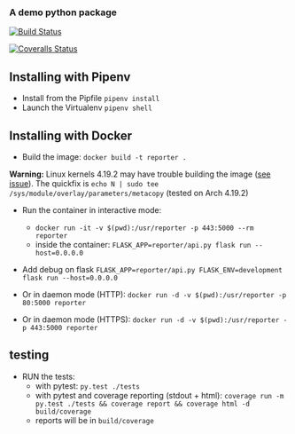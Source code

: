### A demo python package

[![Build Status](https://travis-ci.org/glyg/reporter.svg?branch=master)](https://travis-ci.org/glyg/reporter)

 [![Coveralls Status](https://coveralls.io/repos/github/glyg/reporter/badge.svg?branch=master)](https://coveralls.io/github/glyg/reporter?branch=master)

## Installing with Pipenv

* Install from the Pipfile `pipenv install`
* Launch the Virtualenv `pipenv shell`

## Installing with Docker

* Build the image: `docker build -t reporter .`

**Warning:** Linux kernels 4.19.2 may have trouble building the image ([see issue](https://bbs.archlinux.org/viewtopic.php?id=241866)). The quickfix is `echo N | sudo tee /sys/module/overlay/parameters/metacopy` (tested on Arch 4.19.2)

* Run the container in interactive mode: 
    - `docker run -it -v $(pwd):/usr/reporter -p 443:5000 --rm reporter`
    - inside the container: `FLASK_APP=reporter/api.py flask run --host=0.0.0.0`

* Add debug on flask `FLASK_APP=reporter/api.py FLASK_ENV=development flask run --host=0.0.0.0`

* Or in daemon mode (HTTP): `docker run -d -v $(pwd):/usr/reporter -p 80:5000 reporter`
* Or in daemon mode (HTTPS): `docker run -d -v $(pwd):/usr/reporter -p 443:5000 reporter`

## testing

* RUN the tests:
    - with pytest: `py.test ./tests`
    - with pytest and coverage reporting (stdout + html): `coverage run -m py.test ./tests && coverage report && coverage html -d build/coverage`
    - reports will be in `build/coverage`
